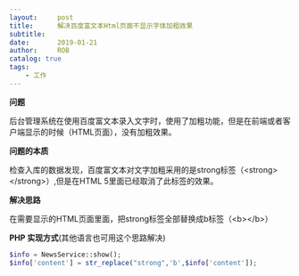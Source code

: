 ```yaml
---
layout:     post
title:      解决百度富文本Html页面不显示字体加粗效果
subtitle:   
date:       2019-01-21
author:     ROB
catalog: true
tags:
    - 工作
---
```


**问题**

后台管理系统在使用百度富文本录入文字时，使用了加粗功能，但是在前端或者客户端显示的时候（HTML页面），没有加粗效果。

**问题的本质**

检查入库的数据发现，百度富文本对文字加粗采用的是strong标签（\<strong>\</strong>）,但是在HTML 5里面已经取消了此标签的效果。

**解决思路**

在需要显示的HTML页面里面，把strong标签全部替换成b标签（\<b>\</b>）

**PHP 实现方式**(其他语言也可用这个思路解决)

```PHP
$info = NewsService::show();
$info['content'] = str_replace("strong",'b',$info['content']);
```